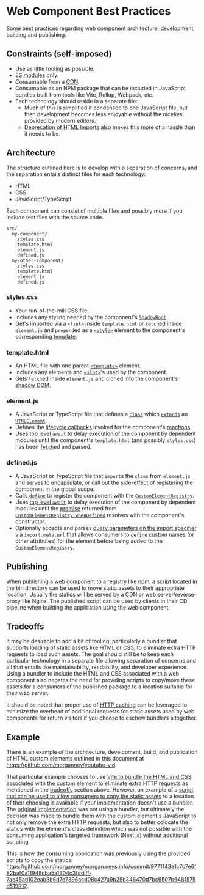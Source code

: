 # Web Component Best Practices

Some best practices regarding web component architecture, development, building and publishing.

## Constraints (self-imposed)

- Use as little tooling as possible.
- ES [modules](https://developer.mozilla.org/en-US/docs/Web/JavaScript/Guide/Modules) only.
- Consumable from a [CDN](https://unpkg.com/).
- Consumable as an NPM package that can be included in JavaScript bundles built from tools like Vite, Rollup, Webpack, etc.
- Each technology should reside in a separate file:
  - Much of this is simplified if condensed to one JavaScript file, but then development becomes less enjoyable without the niceties provided by modern editors.
  - [Deprecation of HTML Imports](https://developer.chrome.com/blog/chrome-70-deps-rems/) also makes this more of a hassle than it needs to be.

## Architecture

The structure outlined here is to develop with a separation of concerns, and the separation entails distinct files for each technology:

- HTML
- CSS
- JavaScript/TypeScript

Each component can consist of multiple files and possibly more if you include test files with the source code.

```
src/
  my-component/
    styles.css
    template.html
    element.js
    defined.js
  my-other-component/
    styles.css
    template.html
    element.js
    defined.js
```

### styles.css

- Your run-of-the-mill CSS file.
- Includes any styling needed by the component's [`ShadowRoot`](https://developer.mozilla.org/en-US/docs/Web/API/ShadowRoot).
- Get's imported via a [`<link>`](https://developer.mozilla.org/en-US/docs/Web/HTML/Element/link) inside `template.html` or [`fetch`](https://developer.mozilla.org/en-US/docs/Web/API/fetch)ed inside `element.js` and `prepend`ed as a [`<style>`](https://developer.mozilla.org/en-US/docs/Web/HTML/Element/style) element to the component's corresponding [template](https://developer.mozilla.org/en-US/docs/Web/Web_Components/Using_templates_and_slots).

### template.html

- An HTML file with one parent [`<template>`](https://developer.mozilla.org/en-US/docs/Web/HTML/Element/template) element.
- Includes any elements and [`<slot>`](https://developer.mozilla.org/en-US/docs/Web/HTML/Element/slot)'s used by the component.
- Gets [`fetch`](https://developer.mozilla.org/en-US/docs/Web/API/fetch)ed inside `element.js` and cloned into the component's [shadow DOM](https://developer.mozilla.org/en-US/docs/Web/Web_Components/Using_shadow_DOM).

### element.js

- A JavaScript or TypeScript file that defines a [`class`](https://developer.mozilla.org/en-US/docs/Web/JavaScript/Reference/Statements/class) which [`extends`](https://developer.mozilla.org/en-US/docs/Web/JavaScript/Reference/Classes/extends) an [`HTMLElement`](https://developer.mozilla.org/en-US/docs/Web/API/HTMLElement).
- Defines the [lifecycle callbacks](https://html.spec.whatwg.org/multipage/custom-elements.html#concept-custom-element-definition-lifecycle-callbacks) invoked for the component's [reactions](https://html.spec.whatwg.org/multipage/custom-elements.html#custom-element-reactions).
- Uses [top level `await`](https://developer.mozilla.org/en-US/docs/Web/JavaScript/Guide/Modules#top_level_await) to delay execution of the component by dependent modules until the component's `template.html` (and possibly `styles.css`) has been [`fetch`](https://developer.mozilla.org/en-US/docs/Web/API/fetch)ed and parsed.

### defined.js

- A JavaScript or TypeScript file that `import`s the `class` from `element.js` and serves to encapsulate, or call out the [side-effect](<https://en.wikipedia.org/wiki/Side_effect_(computer_science)>) of registering the component in the global scope.
- Calls [`define`](https://developer.mozilla.org/en-US/docs/Web/API/CustomElementRegistry/define) to register the component with the [`CustomElementRegistry`](https://developer.mozilla.org/en-US/docs/Web/API/CustomElementRegistry).
- Uses [top level `await`](https://developer.mozilla.org/en-US/docs/Web/JavaScript/Guide/Modules#top_level_await) to delay execution of the component by dependent modules until the [promise](https://developer.mozilla.org/en-US/docs/Web/JavaScript/Reference/Global_Objects/Promise) returned from [`CustomElementRegistry.whenDefined`](https://developer.mozilla.org/en-US/docs/Web/API/CustomElementRegistry/whenDefined) resolves with the component's constructor.
- Optionally accepts and parses [query parameters on the import specifier](https://developer.mozilla.org/en-US/docs/Web/JavaScript/Reference/Operators/import.meta#passing_query_parameters) via `import.meta.url` that allows consumers to [`define`](https://developer.mozilla.org/en-US/docs/Web/API/CustomElementRegistry/define) custom names (or other attributes) for the element before being added to the `CustomElementRegistry`.

## Publishing

When publishing a web component to a registry like npm, a script located in the bin directory can be used to move static assets to their appropriate location. Usually the statics will be served by a CDN or web server/reverse-proxy like Nginx. The published script can be used by clients in their CD pipeline when building the application using the web component.

## Tradeoffs

It may be desirable to add a bit of tooling, particularly a bundler that supports loading of static assets like HTML or CSS, to eliminate extra HTTP requests to load such assets. The goal should still be to keep each particular technology in a separate file allowing separation of concerns and all that entails like maintainabiilty, readability, and developer experience. Using a bundler to include the HTML and CSS associated with a web component also negates the need for providing scripts to copy/move these assets for a consumers of the published package to a location suitable for their web server.

It should be noted that proper use of [HTTP caching](https://developer.mozilla.org/en-US/docs/Web/HTTP/Caching) can be leveraged to minimize the overhead of additional requests for static assets used by web components for return visitors if you choose to eschew bundlers altogether.

## Example

There is an example of the architecture, development, build, and publication of HTML custom elements outlined in this document at https://github.com/morganney/youtube-vid.

That particular example chooses to use [Vite to bundle the HTML and CSS](https://vitejs.dev/guide/assets#importing-asset-as-string) associated with the custom element to eliminate extra HTTP requests as mentioned in the [tradeoffs](#tradeoffs) section above. However, an example of a [script that can be used to allow consumers to copy the static assets](https://github.com/morganney/youtube-vid/blob/main/src/cli.ts) to a location of their choosing is available if your implementation doesn't use a bundler. The [original implementation](https://github.com/morganney/youtube-vid/tree/3d7b8ac817170cff8bba036c1a938042a0e0b76f) was not using a bundler, but ultimately the decision was made to bundle them with the custom element's JavaScript to not only remove the extra HTTP requests, but also to better colocate the statics with the element's class definition which was not possible with the consuming application's targeted framework (Next.js) without additional scripting.

This is how the consuming application was previously using the provided scripts to copy the statics: https://github.com/morganney/morgan.neys.info/commit/9771143e1c7c7e6f82baf0a11948cba5a1304c3f#diff-7ae45ad102eab3b6d7e7896acd08c427a9b25b346470d7bc6507b6481575d519R12.
